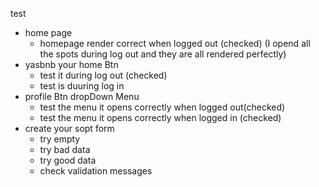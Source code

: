 test
- home page
    - homepage render correct when logged out (checked) 
    (I opend all the spots during log out and they are all rendered perfectly)
- yasbnb your home Btn
    - test it during log out (checked)
    - test is duuring log in
- profile Btn dropDown Menu
    - test the menu it opens correctly when logged out(checked)
    - test the menu it opens correctly when logged in (checked)
- create your sopt form
    - try empty 
    - try bad data
    - try good data
    - check validation messages 
